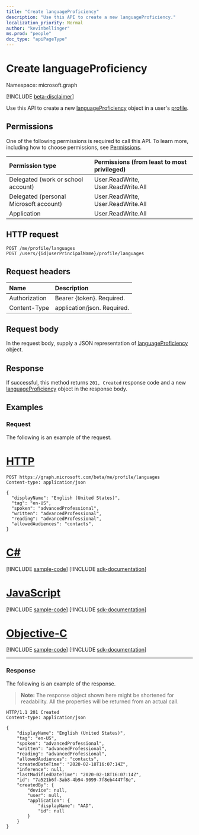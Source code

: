 ```yaml
---
title: "Create languageProficiency"
description: "Use this API to create a new languageProficiency."
localization_priority: Normal
author: "kevinbellinger"
ms.prod: "people"
doc_type: "apiPageType"
---
```


# Create languageProficiency

Namespace: microsoft.graph

[!INCLUDE [beta-disclaimer](../../includes/beta-disclaimer.md)]

Use this API to create a new [languageProficiency](../resources/languageproficiency.md) object in a user's [profile](../resources/profile.md).

## Permissions

One of the following permissions is required to call this API. To learn more, including how to choose permissions, see [Permissions](/graph/permissions-reference).

| Permission type                        | Permissions (from least to most privileged) |
|:---------------------------------------|:--------------------------------------------|
| Delegated (work or school account)     | User.ReadWrite, User.ReadWrite.All          |
| Delegated (personal Microsoft account) | User.ReadWrite, User.ReadWrite.All          |
| Application                            | User.ReadWrite.All                          |

## HTTP request

<!-- { "blockType": "ignored" } -->

```http
POST /me/profile/languages
POST /users/{id|userPrincipalName}/profile/languages
```

## Request headers

| Name           | Description                 |
|:---------------|:----------------------------|
| Authorization  | Bearer {token}. Required.   |
| Content-Type   | application/json. Required. |

## Request body

In the request body, supply a JSON representation of [languageProficiency](../resources/languageproficiency.md) object.

## Response

If successful, this method returns `201, Created` response code and a new [languageProficiency](../resources/languageproficiency.md) object in the response body.

## Examples

### Request

The following is an example of the request.

# [HTTP](#tab/http)
<!-- {
  "blockType": "request",
  "name": "create_languageproficiency_from_profile"
}-->

```http
POST https://graph.microsoft.com/beta/me/profile/languages
Content-type: application/json

{
  "displayName": "English (United States)",
  "tag": "en-US",
  "spoken": "advancedProfessional",
  "written": "advancedProfessional",
  "reading": "advancedProfessional",
  "allowedAudiences": "contacts",
}
```
# [C#](#tab/csharp)
[!INCLUDE [sample-code](../includes/snippets/csharp/create-languageproficiency-from-profile-csharp-snippets.md)]
[!INCLUDE [sdk-documentation](../includes/snippets/snippets-sdk-documentation-link.md)]

# [JavaScript](#tab/javascript)
[!INCLUDE [sample-code](../includes/snippets/javascript/create-languageproficiency-from-profile-javascript-snippets.md)]
[!INCLUDE [sdk-documentation](../includes/snippets/snippets-sdk-documentation-link.md)]

# [Objective-C](#tab/objc)
[!INCLUDE [sample-code](../includes/snippets/objc/create-languageproficiency-from-profile-objc-snippets.md)]
[!INCLUDE [sdk-documentation](../includes/snippets/snippets-sdk-documentation-link.md)]

---

### Response

The following is an example of the response.

> **Note:** The response object shown here might be shortened for readability. All the properties will be returned from an actual call.

<!-- {
  "blockType": "response",
  "truncated": true,
  "@odata.type": "microsoft.graph.languageProficiency"
} -->

```http
HTTP/1.1 201 Created
Content-type: application/json

{
    "displayName": "English (United States)",
    "tag": "en-US",
    "spoken": "advancedProfessional",
    "written": "advancedProfessional",
    "reading": "advancedProfessional",
    "allowedAudiences": "contacts",
    "createdDateTime": "2020-02-18T16:07:14Z",
    "inference": null,
    "lastModifiedDateTime": "2020-02-18T16:07:14Z",
    "id": "7a521b6f-3ab8-4b94-9099-7f8eb4447f8e",
    "createdBy": {
        "device": null,
        "user": null,
        "application": {
            "displayName": "AAD",
            "id": null
        }
    }
}
```

<!-- uuid: 16cd6b66-4b1a-43a1-adaf-3a886856ed98
2019-02-04 14:57:30 UTC -->
<!-- {
  "type": "#page.annotation",
  "description": "Create languageProficiency",
  "keywords": "",
  "section": "documentation",
  "tocPath": ""
}-->
